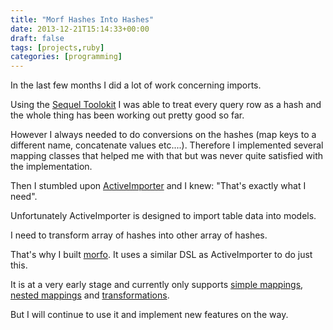 ```yaml
---
title: "Morf Hashes Into Hashes"
date: 2013-12-21T15:14:33+00:00
draft: false
tags: [projects,ruby]
categories: [programming]
---
```


In the last few months I did a lot of work concerning imports.

Using the [Sequel Toolokit](http://sequel.jeremyevans.net/) I was able to treat every query row as a hash and the whole thing has been working out pretty good so far.

However I always needed to do conversions on the hashes (map keys to a different name, concatenate values etc....). Therefore I implemented several mapping classes that helped me with that but was never quite satisfied with the implementation.

Then I stumbled upon [ActiveImporter](https://github.com/continuum/active_importer) and I knew: "That's exactly what I need".

Unfortunately ActiveImporter is designed to import table data into models.

I need to transform array of hashes into other array of hashes.

That's why I built [morfo](https://github.com/leifg/morfo). It uses a similar DSL as ActiveImporter to do just this.

It is at a very early stage and currently only supports [simple mappings](https://github.com/leifg/morfo/blob/d80998ff37b5614233c4458060af66eeee1623e9/README.md#usage), [nested mappings](https://github.com/leifg/morfo/blob/d80998ff37b5614233c4458060af66eeee1623e9/README.md#nested-values) and [transformations](https://github.com/leifg/morfo/blob/d80998ff37b5614233c4458060af66eeee1623e9/README.md#transformations).

But I will continue to use it and implement new features on the way.
